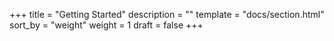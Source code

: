 +++
title = "Getting Started"
description = ""
template = "docs/section.html"
sort_by = "weight"
weight = 1
draft = false
+++
